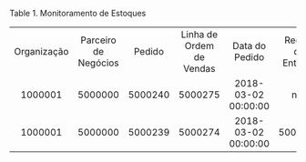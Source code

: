 <div id="d462412e1" class="table">

<div class="table-title">

Table 1. Monitoramento de
Estoques

</div>

<div class="table-contents">

|             |                      |         |                          |                     |                   |                     |                   |                      |           |                         |         |                         |                 |         |                       |                        |                       |                      |                        |                           |                                       |                            |                     |
| :---------: | :------------------: | :-----: | :----------------------: | :-----------------: | :---------------: | :-----------------: | :---------------: | :------------------: | :-------: | :---------------------: | :-----: | :---------------------: | :-------------: | :-----: | :-------------------: | :--------------------: | :-------------------: | :------------------: | :--------------------: | :-----------------------: | :-----------------------------------: | :------------------------: | :-----------------: |
| Organização | Parceiro de Negócios | Pedido  | Linha de Ordem de Vendas |   Data do Pedido    | Região de Entrega |   Data Prometida    | Tipo de Documento | Referência do Pedido | Descrição | Representante de Vendas | Armazém | Localização do Parceiro | Usuário/Contato | Produto | Quantidade a Entregar | Quantidade Requisitada | Quantidade em Estoque | Quantidade Reservada | Quantidade Requisitada | Quantidade Não Confirmada | Quantidade Movimentada Não Confirmada | Movimentações em Progresso | Possível Movimentar |
|   1000001   |       5000000        | 5000240 |         5000275          | 2018-03-02 00:00:00 |       null        | 2018-03-02 00:00:00 |      1000072      |         null         |   null    |         1000021         | 5000005 |         5000000         |     5000000     | 1000003 |           1           |           1            |        1387.0         |         1.0          |         100.0          |           null            |                 null                  |             N              |          N          |
|   1000001   |       5000000        | 5000239 |         5000274          | 2018-03-02 00:00:00 |      5000000      | 2018-03-02 00:00:00 |      1000072      |         null         |   null    |         1000000         | 5000005 |         5000000         |     5000020     | 1000001 |          10           |           10           |        9897.0         |         10.0         |          50.0          |            90             |                 null                  |             N              |          N          |

</div>

</div>
